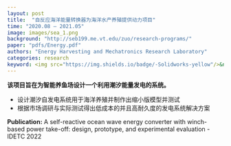 ```yaml
---
layout: post
title:  "自反应海洋能量转换器为海洋水产养殖提供动力项目"
time: "2020.08 – 2021.05"
image: images/sea_1.png
background: "http://seb199.me.vt.edu/zuo/research-programs/"
paper: "pdfs/Energy.pdf"
authors: "Energy Harvesting and Mechatronics Research Laboratory"
categories: research
keyword: <img src="https://img.shields.io/badge/-Solidworks-yellow"/>&nbsp;<img src="https://img.shields.io/badge/-大型器械制造-yellow"/>&nbsp;<img src="https://img.shields.io/badge/-海洋发电-orange"/>
---
```

**该项目旨在为智能养鱼场设计一个利用潮汐能量发电的系统。** 
- 设计潮汐自发电系统用于海洋养殖并制作出缩小版模型并测试
- 根据市场调研与实际测试得出低成本的并且高耐久度的发电系统解决方案

**Publication:**
A self-reactive ocean wave energy converter with winch-based power take-off: design, prototype, and experimental evaluation -IDETC 2022
